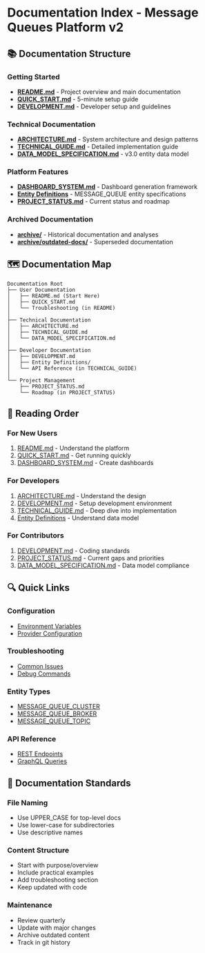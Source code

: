 # Documentation Index - Message Queues Platform v2

## 📚 Documentation Structure

### Getting Started
- **[README.md](README.md)** - Project overview and main documentation
- **[QUICK_START.md](QUICK_START.md)** - 5-minute setup guide
- **[DEVELOPMENT.md](DEVELOPMENT.md)** - Developer setup and guidelines

### Technical Documentation
- **[ARCHITECTURE.md](ARCHITECTURE.md)** - System architecture and design patterns
- **[TECHNICAL_GUIDE.md](TECHNICAL_GUIDE.md)** - Detailed implementation guide
- **[DATA_MODEL_SPECIFICATION.md](DATA_MODEL_SPECIFICATION.md)** - v3.0 entity data model

### Platform Features
- **[DASHBOARD_SYSTEM.md](DASHBOARD_SYSTEM.md)** - Dashboard generation framework
- **[Entity Definitions](newrelic-entity-definitions/)** - MESSAGE_QUEUE entity specifications
- **[PROJECT_STATUS.md](PROJECT_STATUS.md)** - Current status and roadmap

### Archived Documentation
- **[archive/](archive/)** - Historical documentation and analyses
- **[archive/outdated-docs/](archive/outdated-docs/)** - Superseded documentation

## 🗺️ Documentation Map

```
Documentation Root
├── User Documentation
│   ├── README.md (Start Here)
│   ├── QUICK_START.md
│   └── Troubleshooting (in README)
│
├── Technical Documentation
│   ├── ARCHITECTURE.md
│   ├── TECHNICAL_GUIDE.md
│   └── DATA_MODEL_SPECIFICATION.md
│
├── Developer Documentation
│   ├── DEVELOPMENT.md
│   ├── Entity Definitions/
│   └── API Reference (in TECHNICAL_GUIDE)
│
└── Project Management
    ├── PROJECT_STATUS.md
    └── Roadmap (in PROJECT_STATUS)
```

## 📖 Reading Order

### For New Users
1. [README.md](README.md) - Understand the platform
2. [QUICK_START.md](QUICK_START.md) - Get running quickly
3. [DASHBOARD_SYSTEM.md](DASHBOARD_SYSTEM.md) - Create dashboards

### For Developers
1. [ARCHITECTURE.md](ARCHITECTURE.md) - Understand the design
2. [DEVELOPMENT.md](DEVELOPMENT.md) - Setup development environment
3. [TECHNICAL_GUIDE.md](TECHNICAL_GUIDE.md) - Deep dive into implementation
4. [Entity Definitions](newrelic-entity-definitions/) - Understand data model

### For Contributors
1. [DEVELOPMENT.md](DEVELOPMENT.md) - Coding standards
2. [PROJECT_STATUS.md](PROJECT_STATUS.md) - Current gaps and priorities
3. [DATA_MODEL_SPECIFICATION.md](DATA_MODEL_SPECIFICATION.md) - Data model compliance

## 🔍 Quick Links

### Configuration
- [Environment Variables](README.md#configuration)
- [Provider Configuration](TECHNICAL_GUIDE.md#configuration--environment)

### Troubleshooting
- [Common Issues](README.md#troubleshooting)
- [Debug Commands](QUICK_START.md#common-issues)

### Entity Types
- [MESSAGE_QUEUE_CLUSTER](newrelic-entity-definitions/docs/entities/README.md#message_queue_cluster)
- [MESSAGE_QUEUE_BROKER](newrelic-entity-definitions/docs/entities/README.md#message_queue_broker)
- [MESSAGE_QUEUE_TOPIC](newrelic-entity-definitions/docs/entities/README.md#message_queue_topic)

### API Reference
- [REST Endpoints](TECHNICAL_GUIDE.md#api-endpoints)
- [GraphQL Queries](DATA_MODEL_SPECIFICATION.md#sample-queries)

## 📝 Documentation Standards

### File Naming
- Use UPPER_CASE for top-level docs
- Use lower-case for subdirectories
- Use descriptive names

### Content Structure
- Start with purpose/overview
- Include practical examples
- Add troubleshooting section
- Keep updated with code

### Maintenance
- Review quarterly
- Update with major changes
- Archive outdated content
- Track in git history
